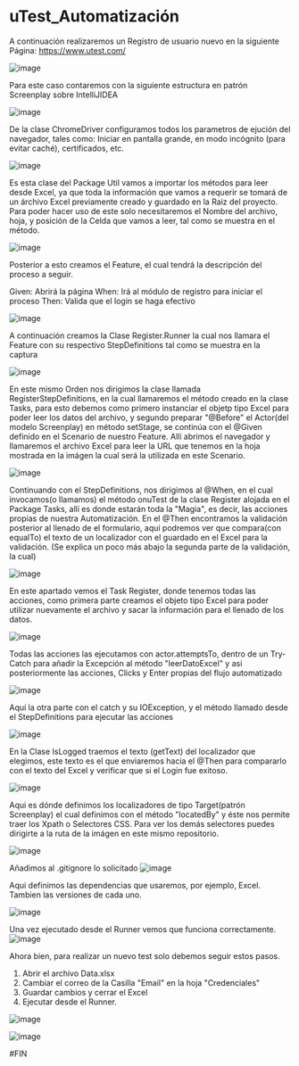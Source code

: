 # uTest_Automatización

A continuación realizaremos un Registro de usuario nuevo en la siguiente Página: https://www.utest.com/

![image](https://user-images.githubusercontent.com/95547617/194246565-06288013-2c60-4af7-8030-98f738d99e67.png)



Para este caso contaremos con la siguiente estructura en patrón Screenplay sobre IntelliJIDEA

![image](https://user-images.githubusercontent.com/95547617/194247704-519d4315-5c91-4212-adc6-560766f5709c.png)

De la clase ChromeDriver configuramos todos los parametros de ejución del navegador, tales como: Iniciar en pantalla grande,
en modo incógnito (para evitar caché), certificados, etc.

![image](https://user-images.githubusercontent.com/95547617/194248034-414df7e6-4f40-4486-a7eb-44786ef95c56.png)

Es esta clase del Package Util vamos a importar los métodos para leer desde Excel, ya que toda la información que vamos a requerir 
se tomará de un árchivo Excel previamente creado y guardado en la Raiz del proyecto. Para poder hacer uso de este solo necesitaremos el Nombre del archivo, hoja, y posición de la Celda que vamos a leer, tal como se muestra en el método. 

![image](https://user-images.githubusercontent.com/95547617/194248712-e8ac6dad-0879-44b3-8d5e-bf3a04679db6.png)

Posterior a esto creamos el Feature, el cual tendrá la descripción del proceso a seguir.

Given: Abrirá la página
When: Irá al módulo de registro para iniciar el proceso
Then: Valida que el login se haga efectivo

![image](https://user-images.githubusercontent.com/95547617/194249272-4d548c3c-0774-4bcf-af49-922192eb126b.png)

A continuación creamos la Clase Register.Runner la cual nos llamara el Feature con su respectivo StepDefinitions tal como se muestra en la captura

![image](https://user-images.githubusercontent.com/95547617/194249888-f0a0af0d-0b20-42f3-848f-ccda6dd899f5.png)

En este mismo Orden nos dirigimos la clase llamada RegisterStepDefinitions, en la cual llamaremos el método creado en la clase Tasks, para esto debemos como primero instanciar el objetp tipo Excel para poder leer los datos del archivo, y segundo preparar "@Before" el Actor(del modelo Screenplay) en método  setStage, se continúa con el @Given definido en el Scenario de nuestro Feature. Allí abrimos el navegador y llamaremos el archivo Excel para leer la URL que tenemos en la hoja mostrada en la imágen la cual será la utilizada en este Scenario. 

![image](https://user-images.githubusercontent.com/95547617/194250535-22e7b733-3e11-4033-a031-f6eff3d014e4.png)

Continuando con el StepDefinitions, nos dirigimos al @When, en el cual invocamos(o llamamos) el método onuTest de la clase Register alojada en el Package Tasks, allí es donde estarán toda la "Magia", es decir, las acciones propias de nuestra Automatización.
En el @Then encontramos la validación posterior al llenado de el formulario, aqui podremos ver que compara(con equalTo) el texto de un localizador con el guardado en el Excel para la validación. (Se explica un poco más abajo la segunda parte de la validación, la cual)

![image](https://user-images.githubusercontent.com/95547617/194254322-e5e6978f-8fc6-482e-8a0d-1c734a6d231a.png)

En este apartado vemos el Task Register, donde tenemos todas las acciones, como primera parte creamos el objeto tipo Excel para poder utilizar nuevamente el archivo y sacar la información para el llenado de los datos. 

![image](https://user-images.githubusercontent.com/95547617/194257159-e3b26ffd-88a2-4943-a5ad-a7565ece1ac2.png)

Todas las acciones las ejecutamos con actor.attemptsTo, dentro de un Try-Catch para añadir la Excepción al método "leerDatoExcel" y asi posteriormente las acciones, Clicks y Enter propias del flujo automatizado

![image](https://user-images.githubusercontent.com/95547617/194257897-78acd163-b00d-4be2-b3f7-d5692ce8b203.png)

Aquí la otra parte con el catch y su IOException, y el método llamado desde el StepDefinitions para ejecutar las acciones

![image](https://user-images.githubusercontent.com/95547617/194258438-028cda57-7410-4d21-a50c-c8bde3bcb63e.png)

En la Clase IsLogged traemos el texto (getText) del localizador que elegimos, este texto es el que enviaremos <String> hacia el @Then para compararlo con el texto del Excel y verificar que si el Login fue exitoso.

![image](https://user-images.githubusercontent.com/95547617/194258915-e6234467-ca27-4cfa-b400-f7125b4934ce.png)
  
Aqui es dónde definimos los localizadores de tipo Target(patrón Screenplay) el cual definimos con el método "locatedBy" y éste nos permite traer los Xpath o Selectores CSS. 
  Para ver los demás selectores puedes dirigirte a la ruta de la imágen en este mismo repositorio.

![image](https://user-images.githubusercontent.com/95547617/194259512-29396702-1bbd-4a43-82e2-cd45e3e7cd60.png)


 
Añadimos al .gitignore lo solicitado 
  ![image](https://user-images.githubusercontent.com/95547617/194260224-b8c4aa38-ba5a-4cce-8775-6644c061c680.png)

Aqui definimos las dependencias que usaremos, por ejemplo, Excel. Tambien las versiones de cada uno.
  
![image](https://user-images.githubusercontent.com/95547617/194260403-50dfc6de-807b-42f8-a7e3-803e3f1b6cca.png)

  Una vez ejecutado desde el Runner vemos que funciona correctamente.
  ![image](https://user-images.githubusercontent.com/95547617/194260878-81e57459-b42d-40cc-963d-78bbd6224d71.png)

  
  
Ahora bien, para realizar un nuevo test solo debemos seguir estos pasos.
  
  1. Abrir el archivo Data.xlsx
  2. Cambiar el correo de la Casilla "Email" en la hoja "Credenciales"
  3. Guardar cambios y cerrar el Excel
  4. Ejecutar desde el Runner.

  ![image](https://user-images.githubusercontent.com/95547617/194261527-7acb75fd-0706-40cd-add0-ba542e0132bd.png)

  ![image](https://user-images.githubusercontent.com/95547617/194261660-c9b47787-c19b-4bd3-a8b7-d336fe7589e4.png)

  
#FIN
  
